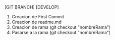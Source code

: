[GIT BRANCH]
[DEVELOP]

1. Creacion de First Commit
2. Creacion de readme.md
3. Creacion de rama (git checkout "nombreRama")
4. Pasarse a la rama (git checkout "nombreRama")
